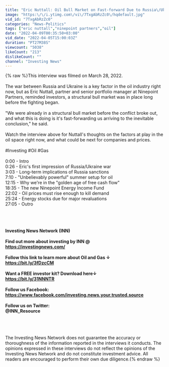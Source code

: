 ```yaml
---
title: "Eric Nuttall: Oil Bull Market on Fast-forward Due to Russia\/Ukraine War"
image: "https:\/\/i.ytimg.com\/vi\/7TxgAbRzZc0\/hqdefault.jpg"
vid_id: "7TxgAbRzZc0"
categories: "News-Politics"
tags: ["eric nuttall","ninepoint partners","oil"]
date: "2022-04-09T00:35:50+03:00"
vid_date: "2022-04-05T15:00:03Z"
duration: "PT27M38S"
viewcount: "5038"
likeCount: "213"
dislikeCount: ""
channel: "Investing News"
---
```

{% raw %}This interview was filmed on March 28, 2022.<br /><br />The war between Russia and Ukraine is a key factor in the oil industry right now, but as Eric Nuttall, partner and senior portfolio manager at Ninepoint Partners, reminded investors, a structural bull market was in place long before the fighting began. <br /><br />&quot;We were already in a structural bull market before the conflict broke out, and what this is doing is it's fast-forwarding us arriving to the inevitable conclusion,&quot; he said.<br /><br />Watch the interview above for Nuttall's thoughts on the factors at play in the oil space right now, and what could be next for companies and prices. <br /><br />#Investing #Oil #Gas<br /><br />0:00 - Intro<br />0:26 - Eric's first impression of Russia/Ukraine war<br />3:03 - Long-term implications of Russia sanctions<br />7:10 - &quot;Unbelievably powerful&quot; summer setup for oil<br />12:15 - Why we're in the &quot;golden age of free cash flow&quot;<br />18:35 - The new Ninepoint Energy Income Fund<br />22:02 - Oil prices must rise enough to kill demand<br />25:24 - Energy stocks due for major revaluations<br />27:05 - Outro<br /><br />________________________________________________________________<br /><br /><br />Investing News Network (INN)<br /><br />Find out more about investing by INN @<br /><a rel="nofollow" target="blank" href="https://investingnews.com/">https://investingnews.com/</a><br /><br />Follow this link to learn more about Oil and Gas ↓<br /><a rel="nofollow" target="blank" href="https://bit.ly/3fDzcCM">https://bit.ly/3fDzcCM</a><br /><br />Want a FREE investor kit? Download here↓<br /><a rel="nofollow" target="blank" href="https://bit.ly/31NNNTR">https://bit.ly/31NNNTR</a><br /><br />Follow us Facebook:<br /><a rel="nofollow" target="blank" href="https://www.facebook.com/investing.news.your.trusted.source">https://www.facebook.com/investing.news.your.trusted.source</a><br /><br />Follow us on Twitter:<br />@INN_Resource<br /><br />________________________________________________________________<br /><br /><br />The Investing News Network does not guarantee the accuracy or thoroughness of the information reported in the interviews it conducts. The opinions expressed in these interviews do not reflect the opinions of the Investing News Network and do not constitute investment advice. All readers are encouraged to perform their own due diligence.{% endraw %}
